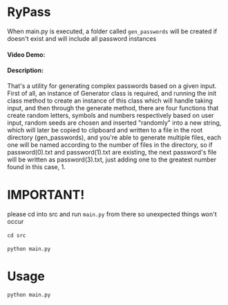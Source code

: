 # RyPass

When main.py is executed, a folder called `gen_passwords` will be created if doesn't exist and will include all password instances

#### Video Demo:  <URL HERE>
#### Description:
That's a utility for generating complex passwords based on a given input.
First of all, an instance of Generator class is required, and running the init class method to create an instance of this class
which will handle taking input, and then through the generate method, there are four functions that create random letters, symbols and numbers
respectively based on user input, random seeds are chosen and inserted "randomly" into a new string, which will later be copied to clipboard
and written to a file in the root directory (gen_passwords), and you're able to generate multiple files, each one will be named according to
the number of files in the directory, so if password(0).txt and password(1).txt are existing, the next password's file will be written as password(3).txt, just adding one to the greatest number found in this case, 1.

# IMPORTANT!
please cd into src and run `main.py` from there so unexpected things won't occur
<br>
<br>
`cd src` 
<br>
<br>
`python main.py`

# Usage
`python main.py`

    

